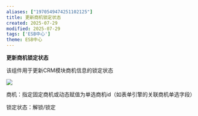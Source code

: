 ```yaml
---
aliases: ["1970549474251102125"]
title: 更新商机锁定状态
created: 2025-07-29
modified: 2025-07-29
tags: ['ESB中心']
theme: ESB中心
---
```


**更新商机锁定状态**

该组件用于更新CRM模块商机信息的锁定状态

![](https://myhelpdoc.oss-cn-heyuan.aliyuncs.com/mdimages/e787d50cfbf617286335ecb6328586f6.jpg)

商机：指定固定商机或动态赋值为单选商机id（如表单引擎的关联商机单选字段）

锁定状态：解锁/锁定

